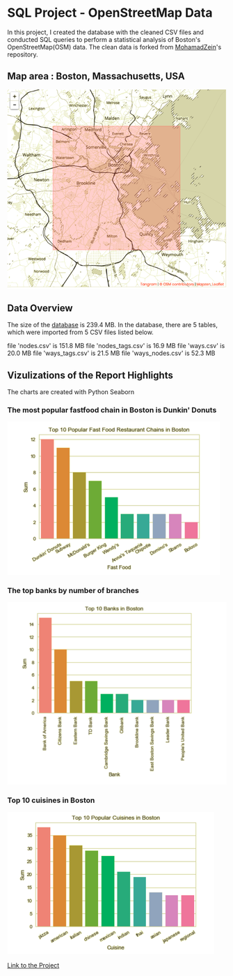 # SQL Project - OpenStreetMap Data 

In this project, I created the database with the cleaned CSV files and conducted SQL queries to perform a statistical analysis of Boston's OpenStreetMap(OSM) data. The clean data is forked from [MohamadZein](https://github.com/MohamadZeini)'s repository. 

## Map area : Boston, Massachusetts, USA

![Boston,MA](https://github.com/EntingHsiao/SQL_Project_OSM/blob/master/boston.png?raw=true)

## Data Overview

The size of the [database](https://github.com/EntingHsiao/SQL_Project_OSM/blob/master/boston.db.zip) is 239.4 MB. In the database, there are 5 tables, which were imported from 5 CSV files listed below.

file 'nodes.csv' is 151.8 MB
file 'nodes_tags.csv' is 16.9 MB
file 'ways.csv' is 20.0 MB
file 'ways_tags.csv' is 21.5 MB
file 'ways_nodes.csv' is 52.3 MB

## Vizulizations of the Report Highlights 
The charts are created with Python Seaborn

### The most popular fastfood chain in Boston is Dunkin' Donuts

![fastfood](https://github.com/EntingHsiao/SQL_Project_OSM/blob/master/fastfood.png)

### The top banks by number of branches 

![bank](https://github.com/EntingHsiao/SQL_Project_OSM/blob/master/banks.png)

### Top 10 cuisines in Boston

![cuisines](https://github.com/EntingHsiao/SQL_Project_OSM/blob/master/popularcuisines.png)

[Link to the Project](http://htmlpreview.github.io/?https://github.com/EntingHsiao/SQL_Project_OSM/blob/master/report.html)
